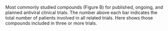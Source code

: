 Most commonly studied compounds (Figure B) for published, ongoing, and planned antiviral clinical trials.
The number above each bar indicates the total number of patients involved
in all related trials. Here shows those compounds included in three or more trials.
